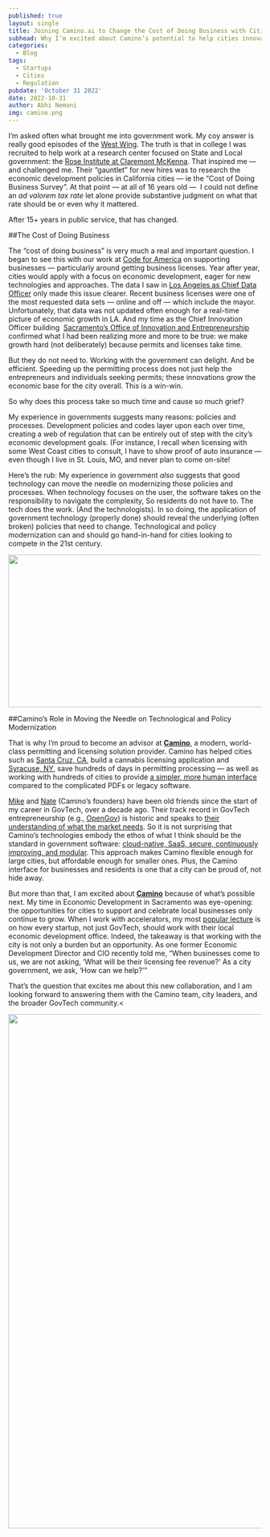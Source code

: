 ```yaml
---
published: true
layout: single
title: Joining Camino.ai to Change the Cost of Doing Business with Cities
subhead: Why I’m excited about Camino’s potential to help cities innovate economic development
categories:
  - Blog
tags:
  - Startups
  - Cities
  - Regulation
pubdate: 'October 31 2022'
date: 2022-10-31
author: Abhi Nemani
img: camino.png
---
```


I’m asked often what brought me into government work. My coy answer is really good episodes of the <a href="https://www.youtube.com/watch?v=BRYxQM1HHX0&amp;ab_channel=jayzhelle001">West Wing</a>. The truth is that in college I was recruited to help work at a research center focused on State and Local government: the <a href="http://roseinstitute.org/">Rose Institute at Claremont McKenna</a>. That inspired me — and challenged me. Their “gauntlet” for new hires was to research the economic development policies in California cities — ie the “Cost of Doing Business Survey”. At that point — at all of 16 years old —&nbsp; I could not define an<em> ad valorem tax rate</em> let alone provide substantive judgment on what that rate should be or even why it mattered.</p>

After 15+ years in public service, that has changed.&nbsp;

##The Cost of Doing Business

The “cost of doing business” is very much a real and important question. I began to see this with our work at <a href="https://codeforamerica.org">Code for America</a> on supporting businesses — particularly around getting business licenses. Year after year, cities would apply with a focus on economic development, eager for new technologies and approaches. The data I saw in <a href="https://abhinemani.com/blog/announcements/reflections/2014/08/20/Data-in-the-City-of-Angels/">Los Angeles as Chief Data Officer</a> only made this issue clearer. Recent business licenses were one of the most requested data sets — online and off — which include the mayor. Unfortunately, that data was not updated often enough for a real-time picture of economic growth in LA. And my time as the Chief Innovation Officer building&nbsp; <a href="https://abhinemani.com/portfolio/2017-12-21-Sacramento/">Sacramento’s Office of Innovation and Entrepreneurship</a> confirmed what I had been realizing more and more to be true: we make growth hard (not deliberately) because permits and licenses take time.

But they do not need to. Working with the government can delight. And be efficient. Speeding up the permitting process does not just help the entrepreneurs and individuals seeking permits; these innovations grow the economic base for the city overall. This is a win-win.

So why does this process take so much time and cause so much grief?

My experience in governments suggests many reasons: policies and processes. Development policies and codes layer upon each over time, creating a web of regulation that can be entirely out of step with the city’s economic development goals. (For instance, I recall when licensing with some West Coast cities to consult, I have to show proof of auto insurance — even though I live in St. Louis, MO, and never plan to come on-site!

Here’s the rub: My experience in government <em>also</em> suggests that good technology can move the needle on modernizing those policies and processes. When technology focuses on the user, the software takes on the responsibility to navigate the complexity, So residents do not have to. The tech does the work. (And the technologists). In so doing, the application of government technology (properly done) should reveal the underlying (often broken) policies that need to change. Technological and policy modernization can and should go hand-in-hand for cities looking to compete in the 21st century.&nbsp;

<img decoding="async" width="1024" height="304" src="https://www.camino.ai/wp-content/uploads/2022/10/image-1-1024x304.png" alt="" class="wp-image-1445" srcset="https://www.camino.ai/wp-content/uploads/2022/10/image-1-1024x304.png 1024w, https://www.camino.ai/wp-content/uploads/2022/10/image-1-300x89.png 300w, https://www.camino.ai/wp-content/uploads/2022/10/image-1-768x228.png 768w, https://www.camino.ai/wp-content/uploads/2022/10/image-1.png 1158w" sizes="(max-width: 1024px) 100vw, 1024px">


##Camino’s Role in Moving the Needle on Technological and Policy Modernization

That is why I’m proud to become an advisor at <a href="http://camino.ai"><strong>Camino</strong></a>, a modern, world-class permitting and licensing solution provider. Camino has helped cities such as <a href="https://www.camino.ai/case_study/santa-cruz-county/?case_study_id=santa-cruz-county">Santa Cruz, CA</a>, build a cannabis licensing application and <a href="https://www.camino.ai/case_study/syracuse/?case_study_id=syracuse">Syracuse, NY</a>, save hundreds of days in permitting processing — as well as working with hundreds of cities to provide <a href="https://www.camino.ai/development-guide/">a simpler, more human interface</a> compared to the complicated PDFs or legacy software.

<a href="https://www.linkedin.com/in/michaelrosengarten/">Mike</a> and <a href="https://www.linkedin.com/in/nate-levine/">Nate</a> (Camino’s founders) have been old friends since the start of my career in GovTech, over a decade ago. Their track record in GovTech entrepreneurship (e.g., <a href="http://opengov.com">OpenGov</a>) is historic and speaks to <a href="https://www.camino.ai/about-camino/">their understanding of what the market needs</a>. So it is not surprising that Camino’s technologies embody the ethos of what I think should be the standard in government software: <a href="https://www.camino.ai/permitting-and-licensing-system/">cloud-native, SaaS, secure, continuously improving, and modular</a>. This approach makes Camino flexible enough for large cities, but affordable enough for smaller ones. Plus, the Camino interface for businesses and residents is one that a city can be proud of, not hide away.

But more than that, I am excited about <a href="http://camino.ai"><strong>Camino</strong></a> because of what’s possible next. My time in Economic Development in Sacramento was eye-opening: the opportunities for cities to support and celebrate local businesses only continue to grow. When I work with accelerators, my most <a href="https://abhinemani.com/academy/city-hall/">popular lecture</a> is on how every startup, not just GovTech, should work with their local economic development office. Indeed, the takeaway is that working with the city is not only a burden but an opportunity. As one former Economic Development Director and CIO recently told me, “When businesses come to us, we are not asking, ‘What will be their licensing fee revenue?’ As a city government, we ask, ‘How can we help?’”

That’s the question that excites me about this new collaboration, and I am looking forward to answering them with the Camino team, city leaders, and the broader GovTech community.<

<img decoding="async" loading="lazy" width="994" height="1024" src="https://www.camino.ai/wp-content/uploads/2022/10/abhiheadshot-994x1024.jpg" alt="" class="wp-image-1444 size-full" srcset="https://www.camino.ai/wp-content/uploads/2022/10/abhiheadshot-994x1024.jpg 994w, https://www.camino.ai/wp-content/uploads/2022/10/abhiheadshot-291x300.jpg 291w, https://www.camino.ai/wp-content/uploads/2022/10/abhiheadshot-768x791.jpg 768w, https://www.camino.ai/wp-content/uploads/2022/10/abhiheadshot-1491x1536.jpg 1491w, https://www.camino.ai/wp-content/uploads/2022/10/abhiheadshot-1988x2048.jpg 1988w" sizes="(max-width: 994px) 100vw, 994px">